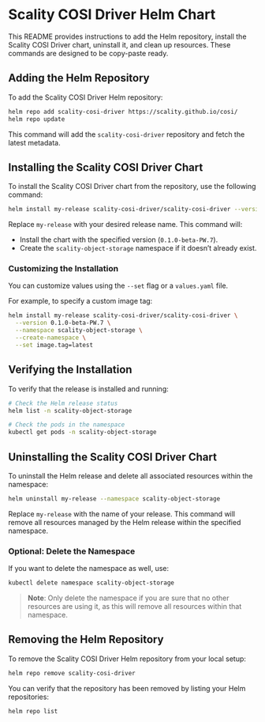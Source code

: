 # Scality COSI Driver Helm Chart

This README provides instructions to add the Helm repository, install the Scality COSI Driver chart, uninstall it, and clean up resources. These commands are designed to be copy-paste ready.

## Adding the Helm Repository

To add the Scality COSI Driver Helm repository:

```bash
helm repo add scality-cosi-driver https://scality.github.io/cosi/
helm repo update
```

This command will add the `scality-cosi-driver` repository and fetch the latest metadata.

## Installing the Scality COSI Driver Chart

To install the Scality COSI Driver chart from the repository, use the following command:

```bash
helm install my-release scality-cosi-driver/scality-cosi-driver --version 0.1.0-beta-PW.7 --namespace scality-object-storage --create-namespace
```

Replace `my-release` with your desired release name. This command will:

- Install the chart with the specified version (`0.1.0-beta-PW.7`).
- Create the `scality-object-storage` namespace if it doesn’t already exist.

### Customizing the Installation

You can customize values using the `--set` flag or a `values.yaml` file.

For example, to specify a custom image tag:

```bash
helm install my-release scality-cosi-driver/scality-cosi-driver \
  --version 0.1.0-beta-PW.7 \
  --namespace scality-object-storage \
  --create-namespace \
  --set image.tag=latest
```

## Verifying the Installation

To verify that the release is installed and running:

```bash
# Check the Helm release status
helm list -n scality-object-storage

# Check the pods in the namespace
kubectl get pods -n scality-object-storage
```

## Uninstalling the Scality COSI Driver Chart

To uninstall the Helm release and delete all associated resources within the namespace:

```bash
helm uninstall my-release --namespace scality-object-storage
```

Replace `my-release` with the name of your release. This command will remove all resources managed by the Helm release within the specified namespace.

### Optional: Delete the Namespace

If you want to delete the namespace as well, use:

```bash
kubectl delete namespace scality-object-storage
```

> **Note**: Only delete the namespace if you are sure that no other resources are using it, as this will remove all resources within that namespace.

## Removing the Helm Repository

To remove the Scality COSI Driver Helm repository from your local setup:

```bash
helm repo remove scality-cosi-driver
```

You can verify that the repository has been removed by listing your Helm repositories:

```bash
helm repo list
```
